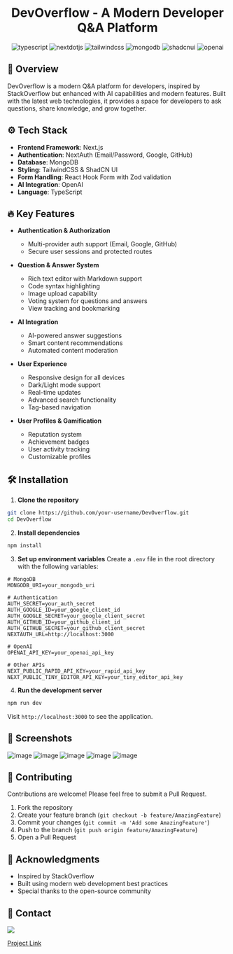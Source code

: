 <div align="center">
  <h1>DevOverflow - A Modern Developer Q&A Platform</h1>

  <div>
    <img src="https://img.shields.io/badge/-TypeScript-black?style=for-the-badge&logoColor=white&logo=typescript&color=3178C6" alt="typescript" />
    <img src="https://img.shields.io/badge/-Next_JS-black?style=for-the-badge&logoColor=white&logo=nextdotjs&color=000000" alt="nextdotjs" />
    <img src="https://img.shields.io/badge/-Tailwind_CSS-black?style=for-the-badge&logoColor=white&logo=tailwindcss&color=06B6D4" alt="tailwindcss" />
    <img src="https://img.shields.io/badge/-MongoDB-black?style=for-the-badge&logoColor=white&logo=mongodb&color=47A248" alt="mongodb" />
    <img src="https://img.shields.io/badge/-ShadCN_UI-black?style=for-the-badge&logoColor=white&logo=shadcnui&color=000000" alt="shadcnui" />
    <img src="https://img.shields.io/badge/-Open_AI-black?style=for-the-badge&logoColor=white&logo=openai&color=412991" alt="openai" />
  </div>
</div>

## 🚀 Overview

DevOverflow is a modern Q&A platform for developers, inspired by StackOverflow but enhanced with AI capabilities and modern features. Built with the latest web technologies, it provides a space for developers to ask questions, share knowledge, and grow together.

## ⚙️ Tech Stack

- **Frontend Framework**: Next.js
- **Authentication**: NextAuth (Email/Password, Google, GitHub)
- **Database**: MongoDB
- **Styling**: TailwindCSS & ShadCN UI
- **Form Handling**: React Hook Form with Zod validation
- **AI Integration**: OpenAI
- **Language**: TypeScript

## 🔥 Key Features

- **Authentication & Authorization**

  - Multi-provider auth support (Email, Google, GitHub)
  - Secure user sessions and protected routes

- **Question & Answer System**

  - Rich text editor with Markdown support
  - Code syntax highlighting
  - Image upload capability
  - Voting system for questions and answers
  - View tracking and bookmarking

- **AI Integration**

  - AI-powered answer suggestions
  - Smart content recommendations
  - Automated content moderation

- **User Experience**

  - Responsive design for all devices
  - Dark/Light mode support
  - Real-time updates
  - Advanced search functionality
  - Tag-based navigation

- **User Profiles & Gamification**
  - Reputation system
  - Achievement badges
  - User activity tracking
  - Customizable profiles

## 🛠️ Installation

1. **Clone the repository**

```bash
git clone https://github.com/your-username/DevOverflow.git
cd DevOverflow
```

2. **Install dependencies**

```bash
npm install
```

3. **Set up environment variables**
   Create a `.env` file in the root directory with the following variables:

```env
# MongoDB
MONGODB_URI=your_mongodb_uri

# Authentication
AUTH_SECRET=your_auth_secret
AUTH_GOOGLE_ID=your_google_client_id
AUTH_GOOGLE_SECRET=your_google_client_secret
AUTH_GITHUB_ID=your_github_client_id
AUTH_GITHUB_SECRET=your_github_client_secret
NEXTAUTH_URL=http://localhost:3000

# OpenAI
OPENAI_API_KEY=your_openai_api_key

# Other APIs
NEXT_PUBLIC_RAPID_API_KEY=your_rapid_api_key
NEXT_PUBLIC_TINY_EDITOR_API_KEY=your_tiny_editor_api_key
```

4. **Run the development server**

```bash
npm run dev
```

Visit `http://localhost:3000` to see the application.

## 📸 Screenshots

![image](https://github.com/user-attachments/assets/bc3a22dd-ca0b-4e81-921f-dfb26ae89015)
![image](https://github.com/user-attachments/assets/a8e6d280-3336-4b31-ae45-7e5696d667d5)
![image](https://github.com/user-attachments/assets/659ed00b-7b95-4f72-842d-5b996a4dae8d)
![image](https://github.com/user-attachments/assets/65946ec0-507a-4d2b-9d72-070574ca93f7)
![image](https://github.com/user-attachments/assets/2b08fc15-f00a-497c-b15d-c99ac0013fd9)

## 🤝 Contributing

Contributions are welcome! Please feel free to submit a Pull Request.

1. Fork the repository
2. Create your feature branch (`git checkout -b feature/AmazingFeature`)
3. Commit your changes (`git commit -m 'Add some AmazingFeature'`)
4. Push to the branch (`git push origin feature/AmazingFeature`)
5. Open a Pull Request

## 🙏 Acknowledgments

- Inspired by StackOverflow
- Built using modern web development best practices
- Special thanks to the open-source community

## 📧 Contact

<a href="mailto:md.soharubhossen@gmail.com" target="_blank">
    <img src="https://img.shields.io/badge/Gmail-333333?style=for-the-badge&logo=gmail&logoColor=red" target="_blank"/>
</a>

[Project Link](https://dev-flow-liart.vercel.app/)
